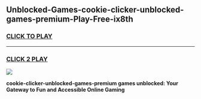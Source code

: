 
## Unblocked-Games-cookie-clicker-unblocked-games-premium-Play-Free-ix8th
<h3>
<a href="https://premium76.site?title=cookie-clicker-unblocked-games-premium&ref=19M">CLICK TO PLAY</a></h3>
<hr>

<h3>
<a href="https://premium76.site?title=cookie-clicker-unblocked-games-premium&ref=19M">CLICK 2 PLAY</a>
  
</h3>

<a href="https://premium76.site?title=cookie-clicker-unblocked-games-premium&ref=19M"><img src="https://clearcache.store/games.png"></a>


**cookie-clicker-unblocked-games-premium games unblocked: Your Gateway to Fun and Accessible Online Gaming**
